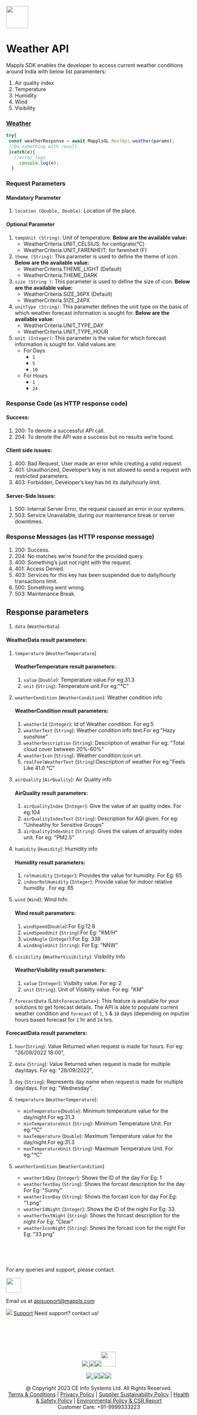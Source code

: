 [<img src="https://about.mappls.com/images/mappls-b-logo.svg" height="60"/> </p>](https://www.mapmyindia.com/api)

# Weather API

Mappls SDK enables the developer to access current weather conditions around India with below list paramenters:

1. Air quality index
2. Temperature
3. Humidity
4. Wind
5. Visibility

### [Weather](#weather)
```javascript
try{
 const weatherResponse = await MapplsGL.RestApi.weather(params);
 //Do something with result
 }catch(e){
   //error logs
     console.log(e);
  }
```
### Request Parameters

#### Mandatory Parameter
1.  `location (Double, Double)`: Location of the place.

#### Optional Parameter
1. `tempUnit (String)`: Unit of temperature. **Below are the available value:**
	- WeatherCriteria.UNIT_CELSIUS: for centigrate(°C)
	- WeatherCriteria.UNIT_FARENHEIT: for farenheit (F)
2.  `theme (String)`: This parameter is used to define the theme of icon. **Below are the available value:**
	- WeatherCriteria.THEME_LIGHT (Default)
	- WeatherCriteria.THEME_DARK 
3.  `size (String )`: This parameter is used to define the size of icon. **Below are the available value:**
	- WeatherCriteria.SIZE_36PX (Default)
	- WeatherCriteria.SIZE_24PX 
4. `unitType (String)`: This parameter defines the unit type on the basis of which weather forecast information is sought for. **Below are the available value:**
	- WeatherCriteria.UNIT_TYPE_DAY
	- WeatherCriteria.UNIT_TYPE_HOUR
5. `unit (Integer)`: This parameter is the value for which forecast information is sought for. Valid values are:
	- For Days
        - `1`
        - `5`
        - `10`
	- For Hours
        - `1`
        - `24`

### Response Code (as HTTP response code)

#### Success:

1. 200: To denote a successful API call.  
2. 204: To denote the API was a success but no results we’re found.

#### Client side issues:

1.  400: Bad Request, User made an error while creating a valid request.
2.  401: Unauthorized, Developer’s key is not allowed to send a request with restricted parameters.
3.  403: Forbidden, Developer’s key has hit its daily/hourly limit.

#### Server-Side Issues:

1.  500: Internal Server Error, the request caused an error in our systems.
2.  503: Service Unavailable, during our maintenance break or server downtimes.

### Response Messages (as HTTP response message)

1. 200: Success. 
2. 204: No matches we’re found for the provided query. 
3. 400: Something’s just not right with the request. 
4. 401: Access Denied. 
5. 403: Services for this key has been suspended due to daily/hourly transactions limit. 
6. 500: Something went wrong. 
7. 503: Maintenance Break.

## Response parameters
1. `data` (`WeatherData`)

#### WeatherData result parameters:
1. `temperature` (`WeatherTemperature`)
    #### WeatherTemperature result parameters:
    1. `value` (`Double`): Temperature value.For eg:31.3
    2. `unit` (`String`): Temperature unit.For eg:"°C"

2. `weatherCondition` (`WeatherCondition`): Weather condition info

    #### WeatherCondition result parameters:
    1. `weatherId` (`Integer`): Id of Weather condition. For eg:5
    2. `weatherText` (`String`): Weather condition info text.For eg:"Hazy sunshine"
    3. `weatherDescription` (`String`): Description of weather For eg: "Total cloud cover between 20%-60%"
    4. `weatherIcon` (`String`): Weather condition icon url.
    5. `realFeelWeatherText` (`String`):Description of weather For eg:"Feels Like 41.0 °C"

    
3. `airQuality` (`AirQuality`): Air Quality info
    #### AirQuality result parameters:
    1. `airQualityIndex` (`Integer`): Give the value of air quality index. For eg:104
    2. `airQualityIndexText` (`String`): Description for AQI given. For eg: "Unhealthy for Sensitive Groups"
    3. `airQualityIndexUnit` (`String`): Gives the values of airquality index unit. For eg: "PM2.5"

4. `humidity` (`Humidity`): Humidity info

    #### Humidity result parameters:
    1. `relHumidity` (`Integer`): Provides the value for humidity. For Eg: 65
    2. `indoorRelHumidity` (`Integer`): Provide value for indoor relative humidity . For eg: 65

5. `wind` (`Wind`): Wind Info

    #### Wind result parameters:
    1. `windSpeed`(`Double`):For Eg:12.8
    2. `windSpeedUnit` (`String`):For Eg: "KM/H"
    3. `windAngle` (`Integer`):For Eg: 338
    4. `windAngleUnit` (`String`): For Eg: "NNW"

6. `visibility` (`WeatherVisibility`): Visibility Info
    #### WeatherVisibility result parameters:
    1. `value` (`Integer`): Visibilty value. For eg: 2
    2. `unit` (`String`): Unit of Visibilty value. For eg: "KM"

7. `forecastData` (List<`ForecastData`>): This feature is available for your solutions to get forecast details. The API is able to populate current weather condition and `forecast` of `1`, `5` & `10` days (depending on input)or hours based forecast for `1` hr and `24` hrs.

#### ForecastData result parameters:
1. `hour`(`String`): Value Returned when request is made for hours. For eg: "26/09/2022 18:00",
2. `date` (`String`): Value Returned when request is made for multiple day/days. For eg: "28/09/2022",
3. `day` (`String`): Represents day name when request is made for multiple day/days. For eg: "Wednesday".
4. `temperature` (`WeatherTemperature`):

    -  `minTemperature`(`Double`): Minimum temperature value for the day/night.For eg:31.3 
    -  `minTemperatureUnit` (`String`): Minimum Temperature Unit. For eg:"°C"
    - `maxTemperature` (`Double`): Maximum Temperature value for the day/night.For eg:31.3
    - `maxTemperatureUnit` (`String`): Maximum Temperature Unit. For eg:"°C"

5. `weatherCondition` (`WeatherCondition`)

    -  `weatherIdDay` (`Integer`): Shows the ID of the day  For Eg: 1
    -  `weatherTextDay` (`String`): Shows the forcast description for the day For Eg: "Sunny"
    -  `weatherIconDay` (`String`): Shows the forcast icon for day For Eg: "1.png"
    -  `weatherIdNight` (`Integer`): Shows the ID of the night  For Eg: 33
    -  `weatherTextNight` (`String`): Shows the forcast description for the night For Eg: "Clear"
    -  `weatherIconNight` (`String`): Shows the forcast icon for the night For Eg: "33.png"
    

<br><br><br>

For any queries and support, please contact: 

[<img src="https://about.mappls.com/images/mappls-logo.svg" height="40"/> </p>](https://about.mappls.com/api/)
Email us at [apisupport@mappls.com](mailto:apisupport@mappls.com)


![](https://www.mapmyindia.com/api/img/icons/support.png)
[Support](https://about.mappls.com/contact/)
Need support? contact us!

<br></br>
<br></br>

[<p align="center"> <img src="https://www.mapmyindia.com/api/img/icons/stack-overflow.png"/> ](https://stackoverflow.com/questions/tagged/mappls-api)[![](https://www.mapmyindia.com/api/img/icons/blog.png)](https://about.mappls.com/blog/)[![](https://www.mapmyindia.com/api/img/icons/gethub.png)](https://github.com/Mappls-api)[<img src="https://mmi-api-team.s3.ap-south-1.amazonaws.com/API-Team/npm-logo.one-third%5B1%5D.png" height="40"/> </p>](https://www.npmjs.com/org/mapmyindia) 



[<p align="center"> <img src="https://www.mapmyindia.com/june-newsletter/icon4.png"/> ](https://www.facebook.com/Mapplsofficial)[![](https://www.mapmyindia.com/june-newsletter/icon2.png)](https://twitter.com/mappls)[![](https://www.mapmyindia.com/newsletter/2017/aug/llinkedin.png)](https://www.linkedin.com/company/mappls/)[![](https://www.mapmyindia.com/june-newsletter/icon3.png)](https://www.youtube.com/channel/UCAWvWsh-dZLLeUU7_J9HiOA)




<div align="center">@ Copyright 2023 CE Info Systems Ltd. All Rights Reserved.</div>

<div align="center"> <a href="https://about.mappls.com/api/terms-&-conditions">Terms & Conditions</a> | <a href="https://about.mappls.com/about/privacy-policy">Privacy Policy</a> | <a href="https://about.mappls.com/pdf/mapmyIndia-sustainability-policy-healt-labour-rules-supplir-sustainability.pdf">Supplier Sustainability Policy</a> | <a href="https://about.mappls.com/pdf/Health-Safety-Management.pdf">Health & Safety Policy</a> | <a href="https://about.mappls.com/pdf/Environment-Sustainability-Policy-CSR-Report.pdf">Environmental Policy & CSR Report</a>

<div align="center">Customer Care: +91-9999333223</div>

